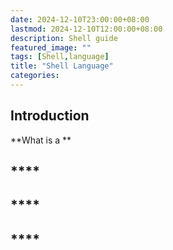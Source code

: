```yaml
---
date: 2024-12-10T23:00:00+08:00
lastmod: 2024-12-10T12:00:00+08:00
description: Shell guide
featured_image: ""
tags: [Shell,language]
title: "Shell Language"
categories:
---
```


## **Introduction**
**What is a **



## ****


## ****



## ****


